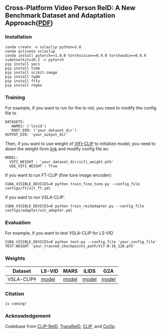 ﻿## Cross-Platform Video Person ReID: A New Benchmark Dataset and Adaptation Approach([PDF]())
### Installation

```
conda create -n vslaclip python=3.8
conda activate vslaclip
conda install pytorch==1.8.0 torchvision==0.9.0 torchaudio==0.8.0 cudatoolkit=10.2 -c pytorch
pip install yacs
pip install timm
pip install scikit-image
pip install tqdm
pip install ftfy
pip install regex
```

### Training

For example, if you want to run for the ls-vid, you need to modify the config file to

```
DATASETS:
   NAMES: ('lsvid')
   ROOT_DIR: ('your_dataset_dir')
OUTPUT_DIR: 'your_output_dir'
```
Then, if you want to use weight of [VIFI-CLIP](https://github.com/muzairkhattak/ViFi-CLIP) to initialize model, you need to down the weight form [link](https://github.com/muzairkhattak/ViFi-CLIP) and modify config file as:

```
MODEL:
  VIFI_WEIGHT : 'your_dataset_dir/vifi_weight.pth'
  USE_VIFI_WEIGHT : True
```
If you want to run FT-CLIP (fine tune image encoder):

```
CUDA_VISIBLE_DEVICES=0 python train_fine_tune.py --config_file configs/ft/vit_ft.yml
```

if you want to run VSLA-CLIP:

```
CUDA_VISIBLE_DEVICES=0 python train_reidadapter.py --config_file configs/adapter/vit_adapter.yml
```

### Evaluation

For example, if you want to test VSLA-CLIP for LS-VID

```
CUDA_VISIBLE_DEVICES=0 python test.py --config_file 'your_config_file' TEST.WEIGHT 'your_trained_checkpoints_path/ViT-B-16_120.pth'
```

### Weights
| Dataset    | LS-VID    | MARS | iLIDS                                                                                          | G2A   |
|------------|-----------|------|------------------------------------------------------------------------------------------------|-------|
| VSLA-CLIP‡ | [model](https://drive.google.com/drive/folders/1Wh4AJ9g59lZO_6trKEIloaLqKdU_j6ps?usp=sharing)     | [model](https://drive.google.com/drive/folders/1Wh4AJ9g59lZO_6trKEIloaLqKdU_j6ps?usp=sharing) | [model](https://drive.google.com/drive/folders/1Wh4AJ9g59lZO_6trKEIloaLqKdU_j6ps?usp=sharing)  | [model](https://drive.google.com/drive/folders/1Wh4AJ9g59lZO_6trKEIloaLqKdU_j6ps?usp=sharing) |

### Citation
```
is coming!
```

### Acknowledgement

Codebase from [CLIP-ReID](https://github.com/Syliz517/CLIP-ReID), [TransReID](https://github.com/damo-cv/TransReID), [CLIP](https://github.com/openai/CLIP), and [CoOp](https://github.com/KaiyangZhou/CoOp).
